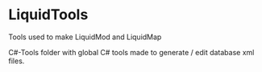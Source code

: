# LiquidTools
Tools used to make LiquidMod and LiquidMap

C#-Tools 
folder with global C# tools made to generate / edit database xml files.
